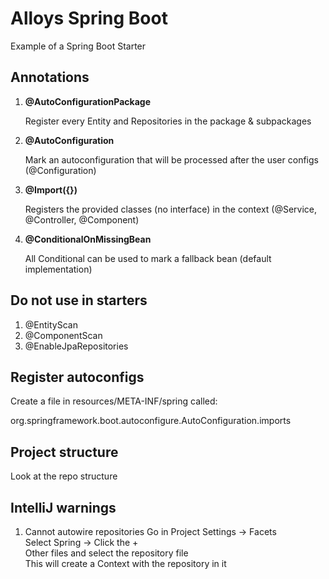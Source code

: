 # Alloys Spring Boot

Example of a Spring Boot Starter

## Annotations

1. **@AutoConfigurationPackage**

    Register every Entity and Repositories in the package & subpackages

2. **@AutoConfiguration**

    Mark an autoconfiguration that will be processed after the user configs (@Configuration)

3. **@Import({})**

    Registers the provided classes (no interface) in the context (@Service, @Controller, @Component)

4. **@ConditionalOnMissingBean**

    All Conditional can be used to mark a fallback bean (default implementation)

## Do not use in starters

1. @EntityScan
2. @ComponentScan
3. @EnableJpaRepositories

## Register autoconfigs

Create a file in resources/META-INF/spring called:

org.springframework.boot.autoconfigure.AutoConfiguration.imports

## Project structure

Look at the repo structure

## IntelliJ warnings

1. Cannot autowire repositories
    Go in Project Settings -> Facets\
    Select Spring -> Click the +\
    Other files and select the repository file\
    This will create a Context with the repository in it
